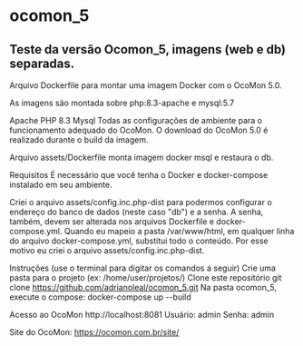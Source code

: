 # ocomon_5
Teste da versão Ocomon_5, imagens (web e db) separadas.
--------------------------------------------------------

Arquivo Dockerfile para montar uma imagem Docker com o OcoMon 5.0.

As imagens são montada sobre php:8.3-apache e mysql:5.7

Apache
PHP 8.3
Mysql
Todas as configurações de ambiente para o funcionamento adequado do OcoMon.
O download do OcoMon 5.0 é realizado durante o build da imagem.

Arquivo assets/Dockerfile monta imagem docker msql e restaura o db.


Requisitos
É necessário que você tenha o Docker e docker-compose instalado em seu ambiente.

Criei o arquivo assets/config.inc.php-dist para podermos configurar o endereço do banco de dados (neste caso "db") e a senha. A senha, também, devem ser alterada nos arquivos Dockerfile e docker-compose.yml.
Quando eu mapeio a pasta /var/www/html, em qualquer linha do arquivo docker-compose.yml, substitui todo o conteúdo. Por esse motivo eu criei o arquivo assets/config.inc.php-dist.


Instruções (use o terminal para digitar os comandos a seguir)
Crie uma pasta para o projeto (ex: /home/user/projetos/)
Clone este repositório
git clone https://github.com/adrianoleal/ocomon_5.git
Na pasta ocomon_5, execute o compose:
docker-compose up --build

Acesso ao OcoMon
http://localhost:8081
Usuário: admin Senha: admin

Site do OcoMon: https://ocomon.com.br/site/

